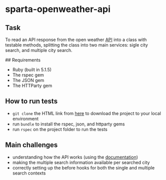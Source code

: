 # sparta-openweather-api

## Task
To read an API response from the open weather [API](https://openweathermap.org/) into a class with testable methods, splitting the class into two main services: sigle city search, and multiple city search.

## Requirements
* Ruby (built in 5.1.5)
* The rspec gem
* The JSON gem
* The HTTParty gem

## How to run tests
* `git clone` the HTML link from [here](https://github.com/MoRUddin/Sparta-JSON-Parsing) to download the project to your local environment
* run `bundle` to install the rspec, json, and httparty gems
* run `rspec` on the project folder to run the tests

## Main challenges
* understanding how the API works (using the [documentation](https://openweathermap.org/api))
* making the multiple search information available per searched city
* correctly setting up the before hooks for both the single and multiple search contexts
